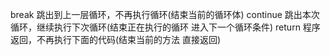 break 跳出到上一层循环，不再执行循环(结束当前的循环体)
continue 跳出本次循环，继续执行下次循环(结束正在执行的循环 进入下一个循环条件) 
return 程序返回，不再执行下面的代码(结束当前的方法 直接返回) 